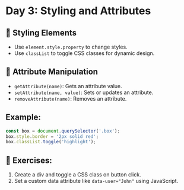 
# Day 3: Styling and Attributes

## 🎨 Styling Elements
- Use `element.style.property` to change styles.
- Use `classList` to toggle CSS classes for dynamic design.

## 🧾 Attribute Manipulation
- `getAttribute(name)`: Gets an attribute value.
- `setAttribute(name, value)`: Sets or updates an attribute.
- `removeAttribute(name)`: Removes an attribute.

## Example:
```javascript
const box = document.querySelector('.box');
box.style.border = '2px solid red';
box.classList.toggle('highlight');
```

## 📝 Exercises:
1. Create a div and toggle a CSS class on button click.
2. Set a custom data attribute like `data-user="John"` using JavaScript.
